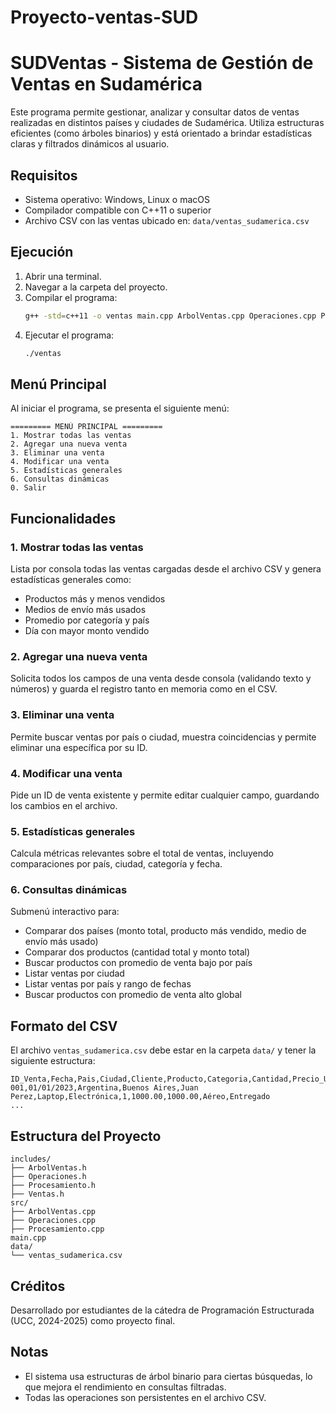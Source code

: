 # Proyecto-ventas-SUD


# SUDVentas - Sistema de Gestión de Ventas en Sudamérica

Este programa permite gestionar, analizar y consultar datos de ventas realizadas en distintos países y ciudades de Sudamérica. Utiliza estructuras eficientes (como árboles binarios) y está orientado a brindar estadísticas claras y filtrados dinámicos al usuario.

## Requisitos

- Sistema operativo: Windows, Linux o macOS
- Compilador compatible con C++11 o superior
- Archivo CSV con las ventas ubicado en: `data/ventas_sudamerica.csv`

## Ejecución

1. Abrir una terminal.
2. Navegar a la carpeta del proyecto.
3. Compilar el programa:
   ```bash
   g++ -std=c++11 -o ventas main.cpp ArbolVentas.cpp Operaciones.cpp Procesamiento.cpp
   ```
4. Ejecutar el programa:
   ```bash
   ./ventas
   ```

## Menú Principal

Al iniciar el programa, se presenta el siguiente menú:

```
========= MENÚ PRINCIPAL =========
1. Mostrar todas las ventas
2. Agregar una nueva venta
3. Eliminar una venta
4. Modificar una venta
5. Estadísticas generales
6. Consultas dinámicas
0. Salir
```

## Funcionalidades

### 1. Mostrar todas las ventas
Lista por consola todas las ventas cargadas desde el archivo CSV y genera estadísticas generales como:

- Productos más y menos vendidos
- Medios de envío más usados
- Promedio por categoría y país
- Día con mayor monto vendido

### 2. Agregar una nueva venta
Solicita todos los campos de una venta desde consola (validando texto y números) y guarda el registro tanto en memoria como en el CSV.

### 3. Eliminar una venta
Permite buscar ventas por país o ciudad, muestra coincidencias y permite eliminar una específica por su ID.

### 4. Modificar una venta
Pide un ID de venta existente y permite editar cualquier campo, guardando los cambios en el archivo.

### 5. Estadísticas generales
Calcula métricas relevantes sobre el total de ventas, incluyendo comparaciones por país, ciudad, categoría y fecha.

### 6. Consultas dinámicas
Submenú interactivo para:
- Comparar dos países (monto total, producto más vendido, medio de envío más usado)
- Comparar dos productos (cantidad total y monto total)
- Buscar productos con promedio de venta bajo por país
- Listar ventas por ciudad
- Listar ventas por país y rango de fechas
- Buscar productos con promedio de venta alto global

## Formato del CSV

El archivo `ventas_sudamerica.csv` debe estar en la carpeta `data/` y tener la siguiente estructura:

```
ID_Venta,Fecha,Pais,Ciudad,Cliente,Producto,Categoria,Cantidad,Precio_Unitario,Monto_Total,Medio_Envio,Estado_Envio
001,01/01/2023,Argentina,Buenos Aires,Juan Perez,Laptop,Electrónica,1,1000.00,1000.00,Aéreo,Entregado
...
```

## Estructura del Proyecto

```
includes/
├── ArbolVentas.h
├── Operaciones.h
├── Procesamiento.h
├── Ventas.h
src/
├── ArbolVentas.cpp
├── Operaciones.cpp
├── Procesamiento.cpp
main.cpp
data/
└── ventas_sudamerica.csv
```

## Créditos

Desarrollado por estudiantes de la cátedra de Programación Estructurada (UCC, 2024-2025) como proyecto final.

## Notas

- El sistema usa estructuras de árbol binario para ciertas búsquedas, lo que mejora el rendimiento en consultas filtradas.
- Todas las operaciones son persistentes en el archivo CSV.
